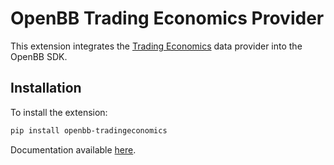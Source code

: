 # OpenBB Trading Economics Provider

This extension integrates the [Trading Economics](https://docs.tradingeconomics.com/) data provider into the OpenBB SDK.

## Installation

To install the extension:

```bash
pip install openbb-tradingeconomics
```

Documentation available [here](https://docs.openbb.co/platform/development/contributing).
